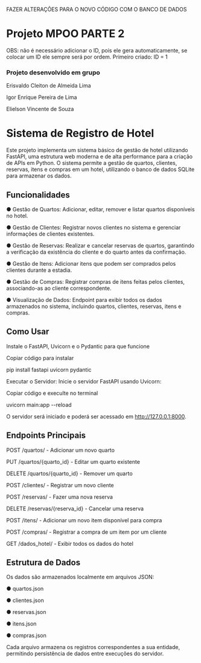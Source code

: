 FAZER ALTERAÇÕES PARA O NOVO CÓDIGO COM O BANCO DE DADOS
# Projeto MPOO PARTE 2

OBS: não é necessário adicionar o ID, pois ele gera automaticamente, se colocar um ID ele sempre será por ordem.
Primeiro criado: ID = 1

### Projeto desenvolvido em grupo
Erisvaldo Cleiton de Almeida Lima

Igor Enrique Pereira de Lima

Elielson Vincente de Souza

# Sistema de Registro de Hotel

Este projeto implementa um sistema básico de gestão de hotel utilizando FastAPI, uma estrutura web moderna e de alta performance para a criação de APIs em Python. O sistema permite a gestão de quartos, clientes, reservas, itens e compras em um hotel, utilizando o banco de dados SQLite para armazenar os dados.

## Funcionalidades
● Gestão de Quartos: Adicionar, editar, remover e listar quartos disponíveis no hotel.

● Gestão de Clientes: Registrar novos clientes no sistema e gerenciar informações de clientes existentes.

● Gestão de Reservas: Realizar e cancelar reservas de quartos, garantindo a verificação da existência do cliente e do quarto antes da confirmação.

● Gestão de Itens: Adicionar itens que podem ser comprados pelos clientes durante a estadia.

● Gestão de Compras: Registrar compras de itens feitas pelos clientes, associando-as ao cliente correspondente.

● Visualização de Dados: Endpoint para exibir todos os dados armazenados no sistema, incluindo quartos, clientes, reservas, itens e compras.

## Como Usar

Instale o FastAPI, Uvicorn e o Pydantic para que funcione

Copiar código para instalar

pip install fastapi uvicorn pydantic


Executar o Servidor: Inicie o servidor FastAPI usando Uvicorn:

Copiar código e execulte no terminal

uvicorn main:app --reload

O servidor será iniciado e poderá ser acessado em http://127.0.0.1:8000.

## Endpoints Principais
POST /quartos/ - Adicionar um novo quarto

PUT /quartos/{quarto_id} - Editar um quarto existente

DELETE /quartos/{quarto_id} - Remover um quarto

POST /clientes/ - Registrar um novo cliente

POST /reservas/ - Fazer uma nova reserva

DELETE /reservas/{reserva_id} - Cancelar uma reserva

POST /itens/ - Adicionar um novo item disponível para compra

POST /compras/ - Registrar a compra de um item por um cliente

GET /dados_hotel/ - Exibir todos os dados do hotel

## Estrutura de Dados

Os dados são armazenados localmente em arquivos JSON:

● quartos.json

● clientes.json

● reservas.json

● itens.json

● compras.json

Cada arquivo armazena os registros correspondentes a sua entidade, permitindo persistência de dados entre execuções do servidor.
